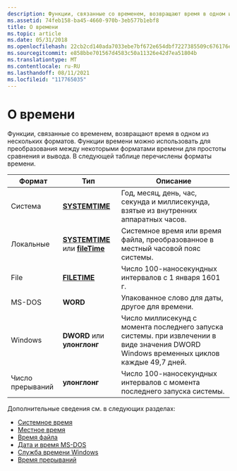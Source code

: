 ```yaml
---
description: Функции, связанные со временем, возвращают время в одном из нескольких форматов. Функции времени можно использовать для преобразования между некоторыми форматами времени для простоты сравнения и вывода. В следующей таблице перечислены форматы времени.
ms.assetid: 74feb158-ba45-4660-970b-3eb577b1ebf8
title: О времени
ms.topic: article
ms.date: 05/31/2018
ms.openlocfilehash: 22cb2cd140ada7033ebe7bf672e654dbf7227385509c676176ee8e936ff590ac
ms.sourcegitcommit: e858bbe701567d4583c50a11326e42d7ea51804b
ms.translationtype: MT
ms.contentlocale: ru-RU
ms.lasthandoff: 08/11/2021
ms.locfileid: "117765035"
---
```

# <a name="about-time"></a>О времени

Функции, связанные со временем, возвращают время в одном из нескольких форматов. Функции времени можно использовать для преобразования между некоторыми форматами времени для простоты сравнения и вывода. В следующей таблице перечислены форматы времени.



| Формат          | Тип                                                                     | Описание                                                                                                                         |
|-----------------|--------------------------------------------------------------------------|-------------------------------------------------------------------------------------------------------------------------------------|
| Система          | [**SYSTEMTIME**](/windows/win32/api/minwinbase/ns-minwinbase-systemtime)                                     | Год, месяц, день, час, секунда и миллисекунда, взятые из внутренних аппаратных часов.                                            |
| Локальные           | [**SYSTEMTIME**](/windows/win32/api/minwinbase/ns-minwinbase-systemtime) или [ **fileTime**](/windows/win32/api/minwinbase/ns-minwinbase-filetime) | Системное время или время файла, преобразованное в местный часовой пояс системы.                                                               |
| File            | [**FILETIME**](/windows/win32/api/minwinbase/ns-minwinbase-filetime)                                         | Число 100-наносекундных интервалов с 1 января 1601 г.                                                                       |
| MS-DOS          | **WORD**                                                                 | Упакованное слово для даты, другое для времени.                                                                                   |
| Windows         | **DWORD** или **улонглонг**                                               | Число миллисекунд с момента последнего запуска системы. при извлечении в виде значения DWORD Windows временных циклов каждые 49,7 дней. |
| Число прерываний | **улонглонг**                                                            | Число 100-наносекундных интервалов с момента последнего запуска системы.                                                           |



 

Дополнительные сведения см. в следующих разделах:

-   [Системное время](system-time.md)
-   [Местное время](local-time.md)
-   [Время файла](file-times.md)
-   [Дата и время MS-DOS](ms-dos-date-and-time.md)
-   [Служба времени Windows](windows-time.md)
-   [Время прерываний](interrupt-time.md)

 

 
